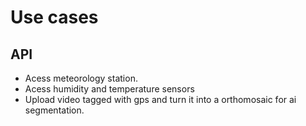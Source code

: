 # Use cases
## API
- Acess meteorology station.
- Acess humidity and temperature sensors
- Upload video tagged with gps and turn it into a orthomosaic for ai segmentation.